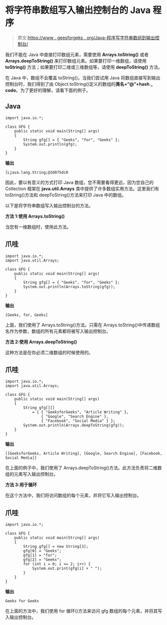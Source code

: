 # 将字符串数组写入输出控制台的 Java 程序

> 原文:[https://www . geesforgeks . org/Java-程序写字符串数组到输出控制台/](https://www.geeksforgeeks.org/java-program-to-write-an-array-of-strings-to-the-output-console/)

我们不能在 Java 中直接打印数组元素，需要使用 **Arrays.toString()** 或者 **Arrays.deepToString()** 来打印数组元素。如果要打印一维数组，请使用 **toString()** 方法；如果要打印二维或三维数组等，请使用 **deepToString()** 方法。

在 Java 中，数组不会覆盖 toString()。当我们尝试用 Java 将数组直接写到输出控制台时，我们得到了由 Object.toString()定义的数组的**类名+“@”+hash _ code**。为了更好的理解，请看下面的例子。

## Java

```
import java.io.*;

class GFG {
    public static void main(String[] args)
    {
        String gfg[] = { "Geeks", "for", "Geeks" };
        System.out.println(gfg);
    }
}
```

**输出**

```
[Ljava.lang.String;@3d075dc0

```

因此，要以有意义的方式打印 Java 数组，您不需要看得更远，因为您自己的 Collection 框架在 **java.util.Arrays** 类中提供了许多数组实用方法。这里我们有 toString()方法和 deepToString()方法来打印 Java 中的数组。

以下是将字符串数组写入输出控制台的方法。

**方法 1:使用 Arrays.toString()**

当您有一维数组时，使用此方法。

## 爪哇

```
import java.io.*;
import java.util.Arrays;

class GFG {
    public static void main(String[] args)
    {
        String gfg[] = { "Geeks", "for", "Geeks" };
        System.out.println(Arrays.toString(gfg));
    }
}
```

**输出**

```
[Geeks, for, Geeks]

```

上面，我们使用了 Arrays.toString()方法。只需在 Arrays.toString()中传递数组名作为参数，数组的所有元素都将被写入输出控制台。

**方法 2:使用 Arrays.deepToString()**

这种方法是在你必须二维数组的时候使用的。

## 爪哇

```
import java.io.*;
import java.util.Arrays;

class GFG {
    public static void main(String[] args)
    {
        String gfg[][]
            = { { "GeeksforGeeks", "Article Writing" },
                { "Google", "Search Engine" },
                { "Facebook", "Social Media" } };
        System.out.println(Arrays.deepToString(gfg));
    }
}
```

**输出**

```
[[GeeksforGeeks, Article Writing], [Google, Search Engine], [Facebook, Social Media]]

```

在上面的例子中，我们使用了 Arrays.deepToString()方法。此方法负责将二维数组的元素写入输出控制台。

**方法 3:用于循环**

在这个方法中，我们将访问数组的每个元素，并将它写入输出控制台。

## 爪哇

```
import java.io.*;

class GFG {
    public static void main(String[] args)
    {
        String gfg[] = new String[3];
        gfg[0] = "Geeks";
        gfg[1] = "for";
        gfg[2] = "Geeks";
        for (int i = 0; i <= 2; i++) {
            System.out.print(gfg[i] + " ");
        }
    }
}
```

**输出**

```
Geeks for Geeks 

```

在上面的方法中，我们使用 for 循环()方法来访问 gfg 数组的每个元素，并将其写入输出控制台。